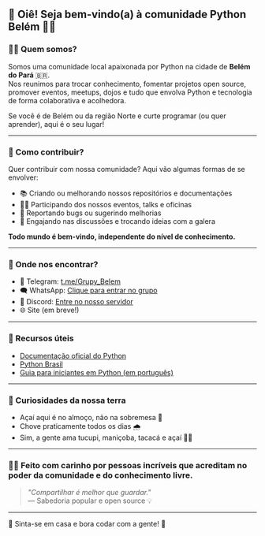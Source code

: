 ## 👋 Oiê! Seja bem-vindo(a) à comunidade Python Belém 🐍🌴

### 🙋‍♂️ Quem somos?

Somos uma comunidade local apaixonada por Python na cidade de **Belém do Pará** 🇧🇷.  
Nos reunimos para trocar conhecimento, fomentar projetos open source, promover eventos, meetups, dojos e tudo que envolva Python e tecnologia de forma colaborativa e acolhedora.

Se você é de Belém ou da região Norte e curte programar (ou quer aprender), aqui é o seu lugar!

---

### 🌈 Como contribuir?

Quer contribuir com nossa comunidade? Aqui vão algumas formas de se envolver:

- 📚 Criando ou melhorando nossos repositórios e documentações
- 🧑‍🏫 Participando dos nossos eventos, talks e oficinas
- 🐛 Reportando bugs ou sugerindo melhorias
- 💬 Engajando nas discussões e trocando ideias com a galera

**Todo mundo é bem-vindo, independente do nível de conhecimento.**
<!--
> Para saber como contribuir, veja nosso [CONTRIBUTING.md](./CONTRIBUTING.md) ou abra uma issue com dúvidas!
-->
---

### 📍 Onde nos encontrar?

- 💬 Telegram: [t.me/Grupy_Belem](https://t.me/Grupy_Belem)
- 🗨️ WhatsApp: [Clique para entrar no grupo](https://chat.whatsapp.com/ERHL4P2YfUqHIFlO9uorMr)
- 🧵 Discord: [Entre no nosso servidor](https://discord.gg/bd9h2PKH)
- 🌐 Site (em breve!)

---

### 📖 Recursos úteis

- [Documentação oficial do Python](https://docs.python.org/pt-br/3/)
- [Python Brasil](https://python.org.br)
- [Guia para iniciantes em Python (em português)](https://wiki.python.org.br/)

---

### 🍍 Curiosidades da nossa terra

- Açaí aqui é no almoço, não na sobremesa 🍛
- Chove praticamente todos os dias 🌧️
- Sim, a gente ama tucupi, maniçoba, tacacá e açaí 🍲🍹

---

### 🧙‍♀️ Feito com carinho por pessoas incríveis que acreditam no poder da comunidade e do conhecimento livre.

> _"Compartilhar é melhor que guardar."_  
> — Sabedoria popular e open source 💡

---

📌 Sinta-se em casa e bora codar com a gente! 🚀
